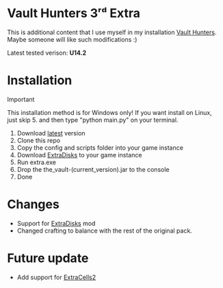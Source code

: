 # Vault Hunters 3ʳᵈ Extra

This is additional content that I use myself in my installation [Vault Hunters](https://www.curseforge.com/minecraft/modpacks/vault-hunters-1-18-2). Maybe someone will like such modifications :)

Latest tested verison: **U14.2**

# Installation

> [!IMPORTANT]
> This installation method is for Windows only! If you want install on Linux, just skip 5. and then type "python main.py" on your terminal.

1. Download [latest](https://github.com/zium1337/VaultHunter-Extra/releases/latest) version
2. Clone this repo
3. Copy the config and scripts folder into your game instance
4. Download [ExtraDisks](https://www.curseforge.com/minecraft/mc-mods/extra-disks) to your game instance
5. Run extra.exe
6. Drop the the_vault-(current_version).jar to the console
7. Done

# Changes

- Support for [ExtraDisks](https://www.curseforge.com/minecraft/mc-mods/extra-disks) mod
- Changed crafting to balance with the rest of the original pack.

# Future update

- Add support for [ExtraCells2](https://www.curseforge.com/minecraft/mc-mods/ae-additions-extra-cells-2-fork)
